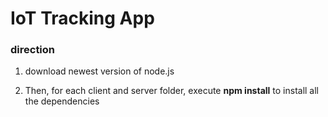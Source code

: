 # IoT Tracking App

### direction 
1. download newest version of node.js

2. Then, for each client and server folder, execute **npm install** to install all the dependencies
